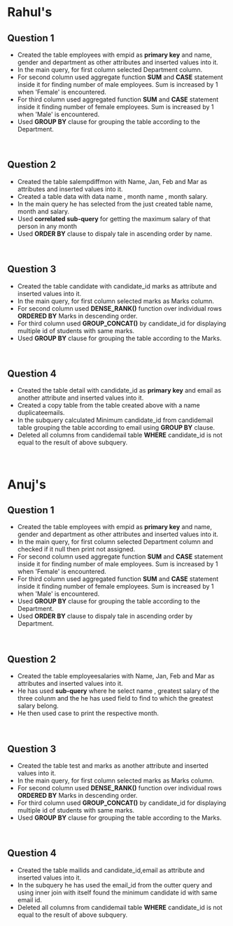# Rahul's
## Question 1
- Created the table employees with empid as **primary key** and name, gender and department as other attributes and inserted values into it.
- In the main query, for first column selected Department column.
- For second column used aggregate function **SUM** and **CASE** statement inside it for finding number of male employees. Sum is increased by 1 when 'Female' is encountered.
- For third column used aggregated function **SUM** and **CASE** statement inside it finding number of female employees. Sum is increased by 1 when 'Male' is encountered.
- Used **GROUP BY** clause for grouping the table according to the Department.

<br/>

## Question 2
- Created the table salempdiffmon with Name, Jan, Feb and Mar as attributes and inserted values into it.
- Created a table data with data name , month name , month salary.
- In the main query he has selected from the just created table name, month and salary.
- Used **correlated sub-query** for getting the maximum salary of that person in any month
- Used **ORDER BY** clause to dispaly tale in ascending order by name.

<br/>

## Question 3
- Created the table candidate with candidate_id marks as attribute and inserted values into it.
- In the main query, for first column selected marks as Marks column.
- For second column used **DENSE_RANK()** function over individual rows **ORDERED BY** Marks in descending order.
- For third column used **GROUP_CONCAT()** by candidate_id for displaying multiple id of students with same marks.
- Used **GROUP BY** clause for grouping the table according to the Marks.

<br/>

## Question 4
- Created the table detail with candidate_id as **primary key** and email as another attribute and inserted values into it.
- Created a copy table from the table created above with a name duplicateemails.
- In the subquery calculated Minimum candidate_id from candidemail table grouping the table according to email using **GROUP BY** clause.
- Deleted all columns from candidemail table **WHERE** candidate_id is not equal to the result of above subquery.

<br/>

# Anuj's

## Question 1
- Created the table employees with empid as **primary key** and name, gender and department as other attributes and inserted values into it. 
- In the main query, for first column selected Department column and checked if it null then print not assigned.
- For second column used aggregate function **SUM** and **CASE** statement inside it for finding number of male employees. Sum is increased by 1 when 'Female' is encountered.
- For third column used aggregated function **SUM** and **CASE** statement inside it finding number of female employees. Sum is increased by 1 when 'Male' is encountered.
- Used **GROUP BY** clause for grouping the table according to the Department.
- Used **ORDER BY** clause to dispaly tale in ascending order by Department.

<br/>

## Question 2
- Created the table employeesalaries with Name, Jan, Feb and Mar as attributes and inserted values into it.
- He has used **sub-query** where he select name , greatest salary of the three colunm and the he has used field to find to which the greatest salary belong.
- He then used case to print the respective month.

<br/>

## Question 3
- Created the table test and marks as another attribute and inserted values into it.
- In the main query, for first column selected marks as Marks column.
- For second column used **DENSE_RANK()** function over individual rows **ORDERED BY** Marks in descending order.
- For third column used **GROUP_CONCAT()** by candidate_id for displaying multiple id of students with same marks.
- Used **GROUP BY** clause for grouping the table according to the Marks.

<br/>

## Question 4
- Created the table mailids and candidate_id,email as attribute and inserted values into it.
- In the subquery he has used the email_id from the outter query and using inner join with itself found the minimum candidate id with same email id.
- Deleted all columns from candidemail table **WHERE** candidate_id is not equal to the result of above subquery.
